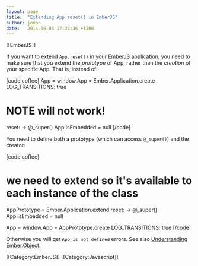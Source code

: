 ```yaml
---
layout: page
title:  "Extending App.reset() in EmberJS"
author: jevon
date:   2014-06-03 17:32:36 +1200
---
```


[[EmberJS]]

If you want to extend `App.reset()` in your EmberJS application, you need to make sure that you extend the _prototype_ of App, rather than the _creation_ of your specific App. That is, instead of:

[code coffee]
App = window.App = Ember.Application.create
  LOG_TRANSITIONS: true

  # NOTE will not work!
  reset: ->
    @_super()
    App.isEmbedded = null
[/code]

You need to define both a prototype (which can access `@_super()`) and the creator:

[code coffee]
# we need to extend so it's available to each instance of the class
AppPrototype = Ember.Application.extend
  reset: ->
    @_super()
    App.isEmbedded = null

App = window.App = AppPrototype.create
  LOG_TRANSITIONS: true
[/code]

Otherwise you will get `App is not defined` errors. See also <a href="http://www.cerebris.com/blog/2012/03/06/understanding-ember-object/">Understanding Ember.Object</a>.

[[Category:EmberJS]]
[[Category:Javascript]]